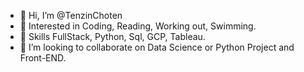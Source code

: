 - 👋 Hi, I’m @TenzinChoten
- 👀 Interested in Coding, Reading, Working out, Swimming. 
- 🌱 Skills FullStack, Python, Sql, GCP, Tableau.
- 💞️ I’m looking to collaborate on Data Science or Python Project and Front-END.
<!---
TenzinChoten/TenzinChoten is a ✨ special ✨ repository because its `README.md` (this file) appears on your GitHub profile.
You can click the Preview link to take a look at your changes.
--->
